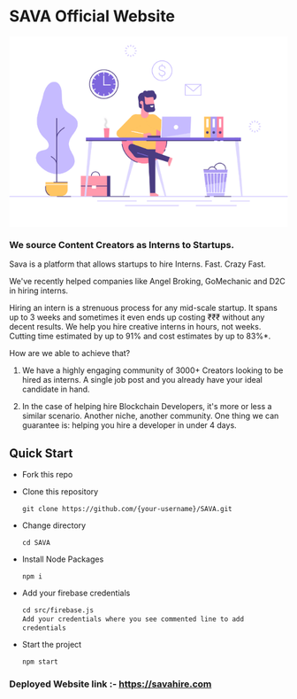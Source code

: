 # SAVA Official Website

<p align="center">
<img src="public\assests\images\github-1.gif" align= "center"/>
</p>

### We source Content Creators as Interns to Startups.

Sava is a platform that allows startups to hire Interns. Fast. Crazy Fast.

We've recently helped companies like Angel Broking, GoMechanic and D2C in hiring interns.

Hiring an intern is a strenuous process for any mid-scale startup. It spans up to 3 weeks and sometimes it even ends up costing ₹₹₹ without any decent results.
We help you hire creative interns in hours, not weeks. Cutting time estimated by up to 91% and cost estimates by up to 83%*.

How are we able to achieve that?
1. We have a highly engaging community of 3000+ Creators looking to be hired as interns. A single job post and you already have your ideal candidate in hand.

2. In the case of helping hire Blockchain Developers, it's more or less a similar scenario. Another niche, another community. One thing we can guarantee is: helping you hire a developer in under 4 days.


## Quick Start

- Fork this repo

- Clone this repository

      git clone https://github.com/{your-username}/SAVA.git

- Change directory

      cd SAVA

      
- Install Node Packages

      npm i

- Add your firebase credentials

      cd src/firebase.js
      Add your credentials where you see commented line to add credentials

- Start the project

      npm start


### Deployed Website link :- https://savahire.com